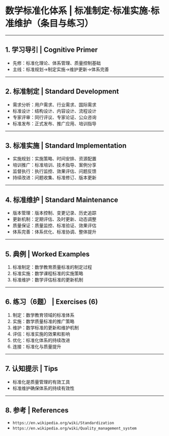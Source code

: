 # 数学标准化体系 | 标准制定·标准实施·标准维护（条目与练习）

---

## 1. 学习导引 | Cognitive Primer

- 先修：标准化理论、体系管理、质量控制基础
- 主线：标准规划→制定实施→维护更新→体系完善

---

## 2. 标准制定 | Standard Development

- 需求分析：用户需求、行业需求、国际需求
- 标准设计：结构设计、内容设计、流程设计
- 专家评审：同行评议、专家论证、公众咨询
- 标准发布：正式发布、推广应用、培训指导

---

## 3. 标准实施 | Standard Implementation

- 实施规划：实施策略、时间安排、资源配置
- 培训推广：标准培训、技术指导、案例分享
- 监督执行：执行监控、效果评估、问题反馈
- 持续改进：问题收集、标准修订、版本更新

---

## 4. 标准维护 | Standard Maintenance

- 版本管理：版本控制、变更记录、历史追踪
- 更新机制：定期评估、及时更新、动态调整
- 质量保证：质量监控、标准验证、效果评估
- 体系完善：体系优化、标准协调、整体提升

---

## 5. 典例 | Worked Examples

1) 标准制定：数学教育质量标准的制定过程
2) 标准实施：数学课程标准的实施策略
3) 标准维护：数学评估标准的更新机制

---

## 6. 练习（6题） | Exercises (6)

1) 制定：数学教育领域的标准体系
2) 实施：数学质量标准的推广策略
3) 维护：数学标准的更新和维护机制
4) 评估：标准实施的效果和影响
5) 优化：标准化体系的持续改进
6) 连接：标准化与质量提升

---

## 7. 认知提示 | Tips

- 标准化是质量管理的有效工具
- 标准维护确保体系的持续有效性

---

## 8. 参考 | References

- `https://en.wikipedia.org/wiki/Standardization`
- `https://en.wikipedia.org/wiki/Quality_management_system`
